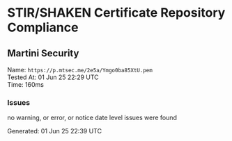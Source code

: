 # STIR/SHAKEN Certificate Repository Compliance

## Martini Security

Name: `https://p.mtsec.me/2e5a/Ymgo0ba85XtU.pem`\
Tested At: 01 Jun 25 22:29 UTC\
Time: 160ms

### Issues

no warning, or error, or notice date level issues were found

Generated: 01 Jun 25 22:39 UTC